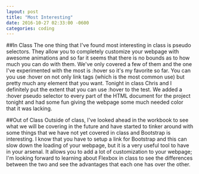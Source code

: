 ```yaml
---
layout: post
title: "Most Interesting"
date: 2016-10-27 02:33:00 -0600
categories: coding
---
```


##In Class
The one thing that I've found most interesting in class is pseudo selectors. They allow you to completely customize your webpage with awesome animations and so far it seems that there is no bounds as to how much you can do with them. We've only covered a few of them and the one I've experimented with the most is :hover so it's my favorite so far. You can you use :hover on not only link tags (which is the most common use) but pretty much any element that you want. Tonight in class Chris and I definitely put the extent that you can use :hover to the test. We added a :hover pseudo selector to every part of the HTML document for the project tonight and had some fun giving the webpage some much needed color that it was lacking.

##Out of Class
Outside of class, I've looked ahead in the workbook to see what we will be covering in the future and have started to tinker around with some things that we have not yet covered in class and Bootstrap is interesting. I know that you have to setup a link for Bootstrap and this can slow down the loading of your webpage, but it is a very useful tool to have in your arsenal. It allows you to add a lot of customization to your webpage; I'm looking forward to learning about Flexbox in class to see the differences between the two and see the advantages that each one has over the other.

